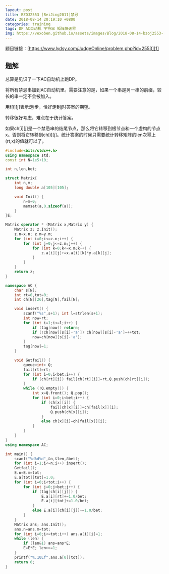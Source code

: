 ```yaml
---
layout: post
title: BZOJ2553 [BeiJing2011]禁忌
date: 2018-08-14 20:19:10 +0800
categories: training
tags: DP AC自动机 字符串 矩阵快速幂
img: https://vexoben.github.io/assets/images/Blog/2018-08-14-bzoj2553-[beijing2011]禁忌.JPG
---
```


题目链接：[https://www.lydsy.com/JudgeOnline/problem.php?id=2553][1]

## **题解**

总算是见识了一下AC自动机上跑DP。

将所有禁忌串加到AC自动机里。需要注意的是，如果一个串是另一串的前缀，较长的串一定不会被加入。

用f[i][j]表示走i步，恰好走到j时答案的期望。

转移很好考虑，难点在于统计答案。

如果ch[i][j]是一个禁忌串的结尾节点，那么将它转移到根节点和一个虚构的节点x。否则将它转移到ch[i][j]。统计答案的时候只需要统计转移矩阵的len次幂上(rt,x)的值就可以了。

```cpp
#include<bits/stdc++.h>
using namespace std;
const int N=1e5+10;

int n,len,bet;

struct Matrix{
	int n,m;
	long double a[105][105];

	void Init() {
		n=m=0;
		memset(a,0,sizeof(a));
	}
}E;

Matrix operator * (Matrix x,Matrix y) {
	Matrix z; z.Init();
	z.n=x.n; z.m=y.m;
	for (int i=0;i<=z.n;i++) {
		for (int j=0;j<=z.m;j++) {
			for (int k=0;k<=x.m;k++) {
				z.a[i][j]+=x.a[i][k]*y.a[k][j];
			}
		}
	}
	return z;
}

namespace AC {
	char s[N];
	int rt=0,tot=0;
	int ch[N][26],tag[N],fail[N];

	void insert() {
		scanf("%s",s+1); int l=strlen(s+1);
		int now=rt;
		for (int i=1;i<=l;i++) {
			if (tag[now]) return;
			if (!ch[now][s[i]-'a']) ch[now][s[i]-'a']=++tot;
			now=ch[now][s[i]-'a'];
		}
		tag[now]=1;
	}

	void Getfail() {
		queue<int> Q;
		fail[rt]=rt;
		for (int i=0;i<bet;i++) {
			if (ch[rt][i]) fail[ch[rt][i]]=rt,Q.push(ch[rt][i]);
		}
		while (!Q.empty()) {
			int x=Q.front(); Q.pop();
			for (int i=0;i<bet;i++) {
				if (ch[x][i]) {
					fail[ch[x][i]]=ch[fail[x]][i];
					Q.push(ch[x][i]);
				}
				else ch[x][i]=ch[fail[x]][i];
			}
		}
	}
}
using namespace AC;

int main() {
	scanf("%d%d%d",&n,&len,&bet);
	for (int i=1;i<=n;i++) insert();
	Getfail();
	E.n=E.m=tot;
	E.a[tot][tot]=1.0;
	for (int i=0;i<tot;i++) {
		for (int j=0;j<bet;j++) {
			if (tag[ch[i][j]]) {
				E.a[i][rt]+=1.0/bet;
				E.a[i][tot]+=1.0/bet;
			}
			else E.a[i][ch[i][j]]+=1.0/bet;
		}
	}
	Matrix ans; ans.Init();
	ans.n=ans.m=tot;
	for (int i=0;i<=tot;i++) ans.a[i][i]=1;
	while (len) {
		if (len&1) ans=ans*E;
		E=E*E; len>>=1;
	}
	printf("%.10Lf",ans.a[0][tot]);
	return 0;
}
```